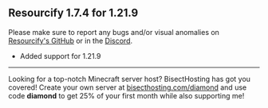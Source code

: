 ## Resourcify 1.7.4 for 1.21.9

Please make sure to report any bugs and/or visual anomalies
on [Resourcify's GitHub](https://github.com/DeDiamondPro/Resourcify/issues) or in
the [Discord](https://discord.gg/XtAuqsJWby).

- Added support for 1.21.9

----------------------------------------------------------------------------------------------------

Looking for a top-notch Minecraft server host? BisectHosting has got you covered! Create your own server
at [bisecthosting.com/diamond](https://bisecthosting.com/diamond?r=resourcify+update) and use code **diamond** to get
25% of your first month while also supporting me!